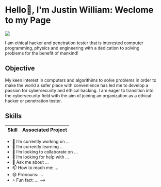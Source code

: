 # Hello👋, I'm Justin William: Weclome to my Page
<a href="https://www.linkedin.com/in/justin-william-540456377/"><img src="https://img.shields.io/badge/LinkedIn-0072b1?&style=for-the-badge&logo=linkedin&logoColor=white" /></a>

I am ethical hacker and penetration tester that is interested computer programming, physics and engineering with a dedication to solving problems for the benefit of mankind!

## Objective
My keen interest in computers and algorithims to solve problems in order to make the world a safer place with convenience has led me to develop a passion for cybersecurity and ethical hacking. I am eager to transition into the cybersecurity field with the aim of joining an organization as a ethical hacker or penetration tester. 

## Skills
| Skill                                                | Associated Project                    |
|------------------------------------------------------|---------------------------------------|
- 🔭 I’m currently working on ...
- 🌱 I’m currently learning ...
- 👯 I’m looking to collaborate on ...
- 🤔 I’m looking for help with ...
- 💬 Ask me about ...
- 📫 How to reach me: ...
- 😄 Pronouns: ...
- ⚡ Fun fact: ...
-->
